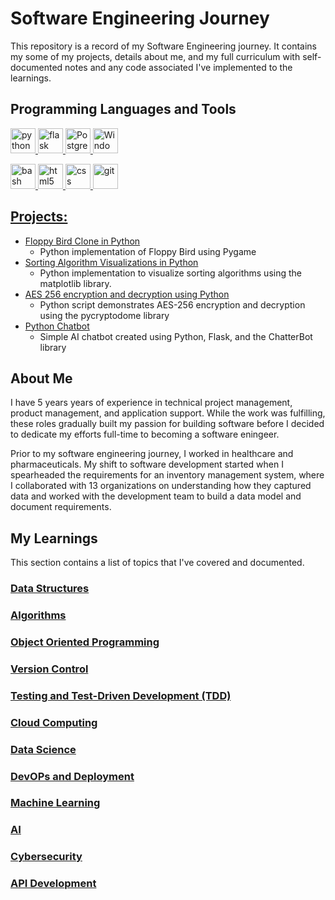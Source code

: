 # Software Engineering Journey
This repository is a record of my Software Engineering journey. It contains my some of my projects, details about me, and my full curriculum with self-documented notes and any code associated I've implemented to the learnings.

## Programming Languages and Tools
<a href="https://www.python.org/" target="_blank" rel="noreferrer"> <img src="https://upload.wikimedia.org/wikipedia/commons/thumb/c/c3/Python-logo-notext.svg/242px-Python-logo-notext.svg.png" alt="python" width="40" height="40"/>
<a href="https://flask.palletsprojects.com/en/3.0.x/" target="_blank" rel="noreferrer"> <img src="https://upload.wikimedia.org/wikipedia/commons/thumb/3/3c/Flask_logo.svg/240px-Flask_logo.svg.png" alt="flask" width="40" height="40"/>
<a href="https://www.postgresql.org/" target="_blank" rel="noreferrer"> <img src="https://upload.wikimedia.org/wikipedia/commons/thumb/2/29/Postgresql_elephant.svg/240px-Postgresql_elephant.svg.png" alt="PostgreSQL" width="40" height="40"/>
<a href="https://learn.microsoft.com/en-us/powershell/" target="_blank" rel="noreferrer"> <img src="https://upload.wikimedia.org/wikipedia/commons/thumb/a/af/PowerShell_Core_6.0_icon.png/242px-PowerShell_Core_6.0_icon.png" alt="Windows Powershell" width="40" height="40"/>

<a href="https://www.gnu.org/software/bash/" target="_blank" rel="noreferrer"> <img src="https://upload.wikimedia.org/wikipedia/commons/thumb/8/82/Gnu-bash-logo.svg/240px-Gnu-bash-logo.svg.png" alt="bash" width="40" height="40"/>
<a href="https://dev.w3.org/html5/spec-LC/" target="_blank" rel="noreferrer"> <img src="https://upload.wikimedia.org/wikipedia/commons/thumb/6/61/HTML5_logo_and_wordmark.svg/260px-HTML5_logo_and_wordmark.svg.png" alt="html5" width="40" height="40"/>
<a href="https://www.w3.org/Style/CSS/Overview.en.html" target="_blank" rel="noreferrer"> <img src="https://upload.wikimedia.org/wikipedia/commons/thumb/d/d5/CSS3_logo_and_wordmark.svg/240px-CSS3_logo_and_wordmark.svg.png" alt="css" width="40" height="40"/>
<a href="https://git-scm.com/" target="_blank" rel="noreferrer"> <img src="https://upload.wikimedia.org/wikipedia/commons/thumb/e/e0/Git-logo.svg/300px-Git-logo.svg.png" alt="git" width="40" height="40"/>

## Projects:
- [Floppy Bird Clone in Python](https://github.com/c0olade/Software-Engineering-Journey/tree/main/Mini-Projects/Floppy%20Bird%20Clone)
  - Python implementation of Floppy Bird using Pygame
- [Sorting Algorithm Visualizations in Python](https://github.com/c0olade/Software-Engineering-Journey/tree/main/Mini-Projects/Sorting%20Algorithm%20Visualizations)
  - Python implementation to visualize sorting algorithms using the matplotlib library.
- [AES 256 encryption and decryption using Python](https://github.com/c0olade/Software-Engineering-Journey/tree/main/Mini-Projects/AES%20256%20encryption%20and%20decryption%20using%20Python)
  - Python script demonstrates AES-256 encryption and decryption using the pycryptodome library
- [Python Chatbot](https://github.com/c0olade/Software-Engineering-Journey/tree/main/Mini-Projects/Python%20Chatbot)
  - Simple AI chatbot created using Python, Flask, and the ChatterBot library

## About Me
I have 5 years years of experience in technical project management, product management, and application support. While the work was fulfilling, these roles gradually built my passion for building software before I decided to dedicate my efforts full-time to becoming a software eningeer.

Prior to my software engineering journey, I worked in healthcare and pharmaceuticals. My shift to software development started when I spearheaded the requirements for an inventory management system, where I collaborated with 13 organizations on understanding how they captured data and worked with the development team to build a data model and document requirements. 

## My Learnings
This section contains a list of topics that I've covered and documented.

### [Data Structures](https://github.com/c0olade/Software-Engineering-Journey/tree/main/My%20Learnings/Data%20Structures)
### [Algorithms](https://github.com/c0olade/Software-Engineering-Journey/tree/main/My%20Learnings/Algorithms)
### [Object Oriented Programming](https://github.com/c0olade/Software-Engineering-Journey/tree/main/My%20Learnings/Objected%20Oriented%20Programming)
### [Version Control](https://github.com/c0olade/Software-Engineering-Journey/tree/main/My%20Learnings/Version%20Control)
### [Testing and Test-Driven Development (TDD)](https://github.com/c0olade/Software-Engineering-Journey/tree/main/My%20Learnings/Testing%20and%20Test-Driven%20Development)
### [Cloud Computing](https://github.com/c0olade/Software-Engineering-Journey/tree/main/My%20Learnings/Cloud%20Computing%20and%20Serverless)
### [Data Science](https://github.com/c0olade/Software-Engineering-Journey/tree/main/My%20Learnings/Data%20Science)
### [DevOPs and Deployment](https://github.com/c0olade/Software-Engineering-Journey/tree/main/My%20Learnings/DevOPs%20and%20Deployment)
### [Machine Learning](https://github.com/c0olade/Software-Engineering-Journey/tree/main/My%20Learnings/Machine%20Learning)
### [AI](https://github.com/c0olade/Software-Engineering-Journey/tree/main/My%20Learnings/AI)
### [Cybersecurity](https://github.com/c0olade/Software-Engineering-Journey/tree/main/My%20Learnings/Cybersecurity)
### [API Development](https://github.com/c0olade/Software-Engineering-Journey/tree/main/My%20Learnings/API%20Development)
